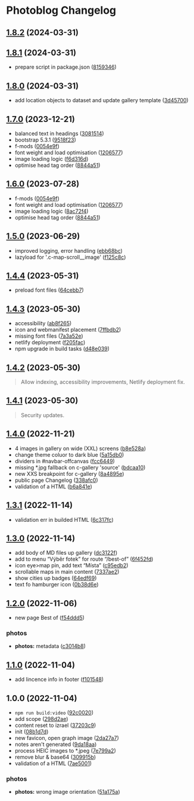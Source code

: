 # Photoblog Changelog

## [1.8.2](https://github.com/cebreus/photoblog-israel-2022/compare/1.8.1...1.8.2) (2024-03-31)

## [1.8.1](https://github.com/cebreus/photoblog-israel-2022/compare/1.8.0...1.8.1) (2024-03-31)

* prepare script in package.json ([8159346](https://github.com/cebreus/photoblog-israel-2022/commit/8159346097f069e8fed59bb10a810e7c9b7082ea))

## [1.8.0](https://github.com/cebreus/photoblog-israel-2022/compare/1.7.0...1.8.0) (2024-03-31)

* add location objects to dataset and update gallery template ([3d45700](https://github.com/cebreus/photoblog-israel-2022/commit/3d45700eb0d064ebfe502f0fd5b0f7f4d6bdec18))

## [1.7.0](https://github.com/cebreus/photoblog-israel-2022/compare/1.5.0...1.7.0) (2023-12-21)

* balanced text in headings ([3081514](https://github.com/cebreus/photoblog-israel-2022/commit/30815141f4d7d7e84c1a043a40ab4c4b7abbb4ea))
* bootstrap 5.3.1 ([9518f23](https://github.com/cebreus/photoblog-israel-2022/commit/9518f23e88fbf992474691232df6035f56321dc9))
* f-mods ([0054e9f](https://github.com/cebreus/photoblog-israel-2022/commit/0054e9f00102ae89d025d960f0e7cf8d63804bfe))
* font weight and load optimisation ([1206577](https://github.com/cebreus/photoblog-israel-2022/commit/1206577508797f2a1289c5f11a24cb1a2fa91321))
* image loading logic ([f6d316d](https://github.com/cebreus/photoblog-israel-2022/commit/f6d316d2c892a84a41de7e2e79b14ee9e5dc77cf))
* optimise head tag order ([8844a51](https://github.com/cebreus/photoblog-israel-2022/commit/8844a51e0a7b92b724bbad1bce7ef3e011e61f86))

## [1.6.0](https://github.com/cebreus/photoblog-israel-2022/compare/1.5.0...1.6.0) (2023-07-28)

* f-mods ([0054e9f](https://github.com/cebreus/photoblog-israel-2022/commit/0054e9f00102ae89d025d960f0e7cf8d63804bfe))
* font weight and load optimisation ([1206577](https://github.com/cebreus/photoblog-israel-2022/commit/1206577508797f2a1289c5f11a24cb1a2fa91321))
* image loading logic ([8ac72f4](https://github.com/cebreus/photoblog-israel-2022/commit/8ac72f4d8523f52cefdef66fd46fc56e04343169))
* optimise head tag order ([8844a51](https://github.com/cebreus/photoblog-israel-2022/commit/8844a51e0a7b92b724bbad1bce7ef3e011e61f86))

## [1.5.0](https://github.com/cebreus/photoblog-israel-2022/compare/1.4.4...1.5.0) (2023-06-29)

* improved logging, error handling ([ebb68bc](https://github.com/cebreus/photoblog-israel-2022/commit/ebb68bc170a702d994d8b66255c57f2de71e0bc0))
* lazyload for '.c-map-scroll\_\_image' ([f125c8c](https://github.com/cebreus/photoblog-israel-2022/commit/f125c8c18e1682a4017cae970ee1bc570b1825af))

## [1.4.4](https://github.com/cebreus/photoblog-israel-2022/compare/1.4.1...1.4.4) (2023-05-31)

* preload font files ([64cebb7](https://github.com/cebreus/photoblog-israel-2022/commit/64cebb7cc7ea162e0fb999ead64a989c4c182135))

## [1.4.3](https://github.com/cebreus/photoblog-israel-2022/compare/1.4.1...1.4.3) (2023-05-30)

* accessibility ([ab8f265](https://github.com/cebreus/photoblog-israel-2022/commit/ab8f2650aa0ff5ad10a20b03b0f8292aa82aeed5))
* icon and webmanifest placement ([7ffbdb2](https://github.com/cebreus/photoblog-israel-2022/commit/7ffbdb211b954e91083cef0e301f36ec37693581))
* missing font files ([7a3a52e](https://github.com/cebreus/photoblog-israel-2022/commit/7a3a52eb5de46e0d42f4ea6db8933c2c4ed7423e))
* netlify deployment ([f205fac](https://github.com/cebreus/photoblog-israel-2022/commit/f205faca89eaf54340cf8f9370a0b77e84255c31))
* npm upgrade in build tasks ([d48e039](https://github.com/cebreus/photoblog-israel-2022/commit/d48e039ac7ac1a113df604a1e7c2ac270ca49d98))

## [1.4.2](https://github.com/cebreus/photoblog-israel-2022/compare/1.4.0...1.4.2) (2023-05-30)

> Allow indexing, accessibility improvements, Netlify deployment fix.

## [1.4.1](https://github.com/cebreus/photoblog-israel-2022/compare/1.4.0...1.4.1) (2023-05-30)

> Security updates.

## [1.4.0](https://github.com/cebreus/photoblog-israel-2022/compare/1.3.1...1.4.0) (2022-11-21)

* 4 images in gallery on wide (XXL) screens ([b8e528a](https://github.com/cebreus/photoblog-israel-2022/commit/b8e528ac7329cca20e95135344a063fe3fcd636f))
* change theme coluor to dark blue ([5a15db0](https://github.com/cebreus/photoblog-israel-2022/commit/5a15db0a80ba8062958f3b0c6bc5ec962117266a))
* dividers in #navbar-offcanvas ([fcc6449](https://github.com/cebreus/photoblog-israel-2022/commit/fcc644936bb6aafba5cd62ee7f4d3d5a3a0cfdee))
* missing \*.jpg fallback on c-gallery 'source' ([bdcaa10](https://github.com/cebreus/photoblog-israel-2022/commit/bdcaa1033fe667e6de3cb037ae69a04798250f08))
* new XXS breakpoint for c-gallery ([8a4895e](https://github.com/cebreus/photoblog-israel-2022/commit/8a4895e390f8ee1bff8504415cc9d56d6f4693ab))
* public page Changelog ([338afc0](https://github.com/cebreus/photoblog-israel-2022/commit/338afc08e4d5acf3dfad2aed94e5b462a77f73e3))
* validation of a HTML ([b6a841e](https://github.com/cebreus/photoblog-israel-2022/commit/b6a841e9580bb62d73b4968da8e4daa159650acc))

## [1.3.1](https://github.com/cebreus/photoblog-israel-2022/compare/1.3.0...1.3.1) (2022-11-14)

* validation err in builded HTML ([6c317fc](https://github.com/cebreus/photoblog-israel-2022/commit/6c317fca6befe075b8134d7ffe89ad5b2c44c4ca))

## [1.3.0](https://github.com/cebreus/photoblog-israel-2022/compare/1.2.0...1.3.0) (2022-11-14)

* add body of MD files up gallery ([dc3122f](https://github.com/cebreus/photoblog-israel-2022/commit/dc3122f7e94a654360c9f1d7f64291bd7630fb24))
* add to menu “Výběr fotek” for route “/best-of” ([6f452fd](https://github.com/cebreus/photoblog-israel-2022/commit/6f452fdf9fad7374ee8ce51ad8b8bbeb9ddc1080))
* icon eye>map pin, add text “Místa” ([c95edb2](https://github.com/cebreus/photoblog-israel-2022/commit/c95edb298ed87e319c8cde7cfb3a3d0a78c2e2b8))
* scrollable maps in main content ([7337ae2](https://github.com/cebreus/photoblog-israel-2022/commit/7337ae2e8f4612988174f6a51bde3d13b711b115))
* show cities up badges ([64edf69](https://github.com/cebreus/photoblog-israel-2022/commit/64edf695a5a4b5fb614eed1007246533b66570ea))
* text fo hamburger icon ([0b38d6e](https://github.com/cebreus/photoblog-israel-2022/commit/0b38d6e88b3962192feb7811dafbe8fb9965f2bd))

## [1.2.0](https://github.com/cebreus/photoblog-israel-2022/compare/1.1.0...1.2.0) (2022-11-06)

* new page Best of ([f54ddd5](https://github.com/cebreus/photoblog-israel-2022/commit/f54ddd51e18eb4e1dbc50470701228d15ac5ea5f))

### photos

* **photos:** metadata ([c3014b8](https://github.com/cebreus/photoblog-israel-2022/commit/c3014b8e019a94de317dd91f62bc535f83c62e86))

## [1.1.0](https://github.com/cebreus/photoblog-israel-2022/compare/1.0.0...1.1.0) (2022-11-04)

* add lincence info in footer ([f101548](https://github.com/cebreus/photoblog-israel-2022/commit/f1015483a39ec69d3e629648a26b3ebce2ba23b1))

## 1.0.0 (2022-11-04)

* `npm run build:video` ([92c0020](https://github.com/cebreus/photoblog-israel-2022/commit/92c0020dac30f127fa6514be200b8ee0d5f321de))
* add <th> scope ([298d2ae](https://github.com/cebreus/photoblog-israel-2022/commit/298d2aed0e5bc9da4ad0f9f66cc8de40d91c2d40))
* content reset to izrael ([37203c9](https://github.com/cebreus/photoblog-israel-2022/commit/37203c992714a7aab7438216ec7f841c308634c2))
* init ([08b1d7d](https://github.com/cebreus/photoblog-israel-2022/commit/08b1d7d0ba6c54e2e676589b1a275e33ec1c4675))
* new favicon, open graph image ([2da27a7](https://github.com/cebreus/photoblog-israel-2022/commit/2da27a7ea5b1dff8d126858de38cad0f1c91e087))
* notes aren't generated ([9da18aa](https://github.com/cebreus/photoblog-israel-2022/commit/9da18aa9cf2a1fce58df379cb03d2e2e8601d568))
* process HEIC images to \*.jpeg ([7e799a2](https://github.com/cebreus/photoblog-israel-2022/commit/7e799a28b08545785e9bf9ab8065c1437316ed22))
* remove blur & base64 ([309915b](https://github.com/cebreus/photoblog-israel-2022/commit/309915b6a4a4762bcfcf59dac9dd485097600982))
* validation of a HTML ([7ae5001](https://github.com/cebreus/photoblog-israel-2022/commit/7ae50015ff2db0606f7e05c72a658108de3c65c8))

### photos

* **photos:** wrong image orientation ([51a175a](https://github.com/cebreus/photoblog-israel-2022/commit/51a175ad1a65a2d1ef1a4e57ea7a29842e1dc59d))
